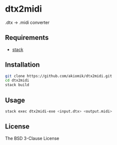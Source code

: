 # dtx2midi

.dtx -> .midi converter

## Requirements

* [stack](https://github.com/commercialhaskell/stack)

## Installation

```bash
git clone https://github.com/akiomik/dtx2midi.git
cd dtx2midi
stack build
```

## Usage

```bash
stack exec dtx2midi-exe <input.dtx> <output.midi>
```

## License

The BSD 3-Clause License
